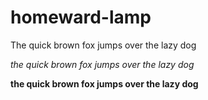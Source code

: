 # homeward-lamp

The quick brown fox jumps over the lazy dog

*the quick brown fox jumps over the lazy dog*

**the quick brown fox jumps over the lazy dog**
